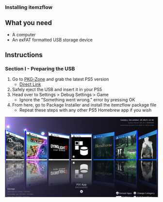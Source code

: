 ### Installing itemzflow

## What you need

- A computer
- An exFAT formatted USB storage device

## Instructions

### Section I - Preparing the USB

1. Go to [PKG-Zone](https://pkg-zone.com/) and grab the latest PS5 version
    - [Direct Link](https://pkg-zone.com/download/ps5/ITEM00001/latest)
1. Safely eject the USB and insert it in your PS5
1. Head over to Settings > Debug Settings > Game
    - Ignore the "Something went wrong." error by pressing OK
1. From here, go to Package Installer and install the itemzflow package file
    - Repeat these steps with any other PS5 Homebrew app if you wish

![A screenshot of itemzflow running on a PS5](../images/itemzflow.png)
